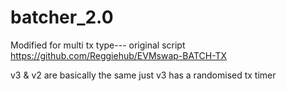 # batcher_2.0
Modified for multi tx type--- original script https://github.com/Reggiehub/EVMswap-BATCH-TX


v3 & v2 are basically the same just v3 has a randomised tx timer
